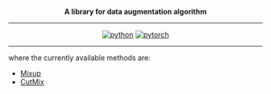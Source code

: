 <div align="center">

**A library for data augmentation algorithm**

---

[![python](https://img.shields.io/badge/python-3.5%2B-green)]()
[![pytorch](https://img.shields.io/badge/pytorch-1.7.1%2B-orange)]()

</div>

---

where the currently available methods are:

- [Mixup](https://github.com/facebookresearch/mixup-cifar10)
- [CutMix](https://github.com/clovaai/CutMix-PyTorch)

